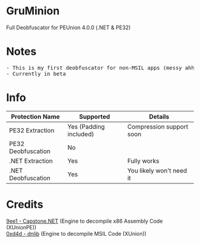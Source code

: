 # GruMinion
Full Deobfuscator for PEUnion 4.0.0 (.NET &amp; PE32)

# Notes
<pre>
- This is my first deobfuscator for non-MSIL apps (messy ahh code)
- Currently in beta
</pre>

# Info
Protection Name | Supported | Details
------------- | ------------- | -------------
PE32 Extraction | Yes (Padding included) | Compression support soon
PE32 Deobfuscation | No |
.NET Extraction | Yes | Fully works
.NET Deobfuscation | Yes | You likely won't need it

# Credits
<a href="https://github.com/9ee1/Capstone.NET">9ee1 - Capstone.NET</a> (Engine to decompile x86 Assembly Code (XUnionPE))</br>
<a href="https://github.com/0xd4d/dnlib">0xd4d - dnlib</a> (Engine to decompile MSIL Code (XUnion))
